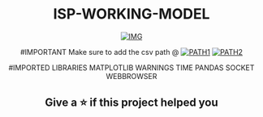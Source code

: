 <div align="center">

# ISP-WORKING-MODEL

<a href="https://ibb.co/gms2cj5"><img src="https://i.ibb.co/2WX9pnD/IMG.jpg" alt="IMG" border="0"></a>

#IMPORTANT
Make sure to add the csv path @
<a href="https://imgbb.com/"><img src="https://i.ibb.co/bFP0yfL/PATH1.png" alt="PATH1" border="0"></a>
<a href="https://imgbb.com/"><img src="https://i.ibb.co/9YQSMFw/PATH2.png" alt="PATH2" border="0"></a>

#IMPORTED LIBRARIES
MATPLOTLIB
WARNINGS
TIME
PANDAS
SOCKET
WEBBROWSER

## Give a ⭐ if this project helped you
